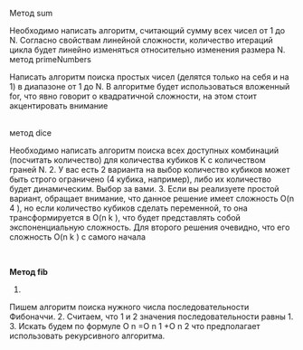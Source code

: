Метод sum

Необходимо написать алгоритм, считающий сумму всех чисел
от 1 до N. Согласно свойствам линейной сложности,
количество итераций цикла будет линейно изменяться
относительно изменения размера N.
<br>
метод primeNumbers

Написать алгоритм поиска простых чисел (делятся только на себя и
на 1) в диапазоне от 1 до N. В алгоритме будет использоваться
вложенный for, что явно говорит о квадратичной сложности, на этом
стоит акцентировать внимание

<br>
метод dice

Необходимо написать алгоритм поиска всех доступных комбинаций
(посчитать количество) для количества кубиков K с количеством граней N.
2.
У вас есть 2 варианта на выбор количество кубиков может быть строго
ограничено (4 кубика, например), либо их количество будет
динамическим. Выбор за вами.
3.
Если вы реализуете простой вариант, обращает внимание, что данное
решение имеет сложность O(n 4 ), но если количество кубиков сделать
переменной, то она трансформируется в O(n k ), что будет представлять
собой экспоненциальную сложность. Для второго решения очевидно, что
его сложность O(n k ) с самого начала


<br>

**Метод fib**

1.
Пишем алгоритм поиска нужного числа последовательности Фибоначчи.
2.
Считаем, что 1 и 2 значения последовательности равны 1.
3.
Искать будем по формуле O n =O n 1 +O n 2 что предполагает использовать
рекурсивного алгоритма.